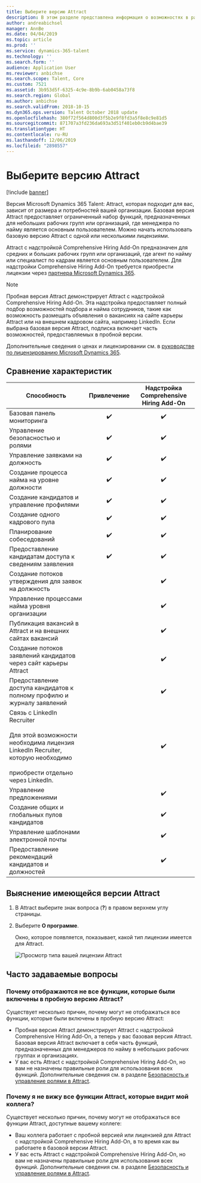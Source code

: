 ```yaml
---
title: Выберите версию Attract
description: В этом разделе представлена информация о возможностях в разных версиях Microsoft Dynamics 365 Talent - Attract.
author: andreabichsel
manager: AnnBe
ms.date: 04/04/2019
ms.topic: article
ms.prod: ''
ms.service: dynamics-365-talent
ms.technology: ''
ms.search.form: ''
audience: Application User
ms.reviewer: anbichse
ms.search.scope: Talent, Core
ms.custom: 7521
ms.assetid: 3b953d5f-6325-4c9e-8b9b-6ab0458a73f8
ms.search.region: Global
ms.author: anbichse
ms.search.validFrom: 2018-10-15
ms.dyn365.ops.version: Talent October 2018 update
ms.openlocfilehash: 380f72f564d800d3f5b2e9f8fd3a5f8e8c9e81d5
ms.sourcegitcommit: 871707a3fd236da693a3d51f401eb0cb9d4bae39
ms.translationtype: HT
ms.contentlocale: ru-RU
ms.lasthandoff: 12/06/2019
ms.locfileid: "2898557"
---
```

# <a name="choose-a-version-of-attract"></a>Выберите версию Attract

[!include [banner](includes/banner.md)]

Версия Microsoft Dynamics 365 Talent: Attract, которая подходит для вас, зависит от размера и потребностей вашей организации. Базовая версия Attract предоставляет ограниченный набор функций, предназначенных для небольших рабочих групп или организаций, где менеджера по найму является основным пользователем. Можно начать использовать базовую версию Attract с одной или несколькими лицензиями.

Attract с надстройкой Comprehensive Hiring Add-On предназначен для средних и больших рабочих групп или организаций, где агент по найму или специалист по кадрам является основным пользователем. Для надстройки Comprehensive Hiring Add-On требуется приобрести лицензии через [партнера Microsoft Dynamics 365](https://dynamics.microsoft.com/partners/find-a-partner/).

> [!NOTE]
> Пробная версия Attract демонстрирует Attract с надстройкой Comprehensive Hiring Add-On. Эта надстройка предоставляет полный подбор возможностей подбора и найма сотрудников, такие как возможность размещать объявления о вакансиях на сайте карьеры Attract или на внешнем кадровом сайта, например LinkedIn. Если выбрана базовая версия Attract, подписка включает часть возможностей, предоставляемых в пробной версии.

Дополнительные сведения о ценах и лицензировании см. в [руководстве по лицензированию Microsoft Dynamics 365](https://go.microsoft.com/fwlink/?LinkId=866544).

## <a name="feature-comparison"></a>Сравнение характеристик

| Способность | Привлечение | Надстройка Comprehensive Hiring Add-On |
| ---------- | :-----------: | :-------------------: |
| Базовая панель мониторинга | :heavy_check_mark: | :heavy_check_mark: |
| Управление безопасностью и ролями | :heavy_check_mark: | :heavy_check_mark: |
| Управление заявками на должность | :heavy_check_mark: | :heavy_check_mark: |
| Создание процесса найма на уровне должности | :heavy_check_mark: | :heavy_check_mark: |
| Создание кандидатов и управление профилями | :heavy_check_mark: | :heavy_check_mark: |
| Создание одного кадрового пула | :heavy_check_mark: | :heavy_check_mark: |
| Планирование собеседований | :heavy_check_mark: | :heavy_check_mark: |
| Предоставление кандидатам доступа к сведениям заявления | :heavy_check_mark: | :heavy_check_mark: |
| Создание потоков утверждения для заявок на должность | | :heavy_check_mark: |
| Управление процессами найма уровня организации | | :heavy_check_mark: |
| Публикация вакансий в Attract и на внешних сайтах вакансий | | :heavy_check_mark: |
| Создание потоков заявлений кандидатов через сайт карьеры Attract | | :heavy_check_mark: |
| Предоставление доступа кандидатов к полному профилю и журналу заявлений | | :heavy_check_mark: |
| Связь с LinkedIn Recruiter<br></br>Для этой возможности необходима лицензия LinkedIn Recruiter, которую необходимо <br></br> приобрести отдельно через LinkedIn.</blockquote> | | :heavy_check_mark: |
| Управление предложениями | | :heavy_check_mark: |
| Создание общих и глобальных пулов кандидатов | | :heavy_check_mark: |
| Управление шаблонами электронной почты | | :heavy_check_mark: |
| Предоставление рекомендаций кандидатов и должностей | | :heavy_check_mark: |

## <a name="find-out-which-version-of-attract-you-have"></a>Выяснение имеющейся версии Attract

1. В Attract выберите знак вопроса (**?**) в правом верхнем углу страницы.
2. Выберите **О программе**.

    Окно, которое появляется, показывает, какой тип лицензии имеется для Attract.

    ![Просмотр типа вашей лицензии Attract](media/attract-license-types.png)

## <a name="frequently-asked-questions"></a>Часто задаваемые вопросы

### <a name="why-dont-i-see-all-the-features-that-were-included-in-the-attract-trial"></a>Почему отображаются не все функции, которые были включены в пробную версию Attract?

Существует несколько причин, почему могут не отображаться все функции, которые были включены в пробную версию Attract:

- Пробная версия Attract демонстрирует Attract с надстройкой Comprehensive Hiring Add-On, а теперь у вас базовая версия Attract. Базовая версия Attract включает в себя часть функций, предназначенных для менеджеров по найму в небольших рабочих группах и организациях.
- У вас есть Attract с надстройкой Comprehensive Hiring Add-On, но вам не назначены правильные роли для использования всех функций. Дополнительные сведения см. в разделе [Безопасность и управление ролями в Attract](security-attract.md).

### <a name="why-dont-i-see-all-the-attract-features-that-my-coworker-sees"></a>Почему я не вижу все функции Attract, которые видит мой коллега?

Существует несколько причин, почему могут не отображаться все функции Attract, доступные вашему коллеге:

- Ваш коллега работает с пробной версией или лицензией для Attract с надстройкой Comprehensive Hiring Add-On, в то время как вы работаете в базовой версии Attract.
- У вас есть Attract с надстройкой Comprehensive Hiring Add-On, но вам не назначены правильные роли для использования всех функций. Дополнительные сведения см. в разделе [Безопасность и управление ролями в Attract](security-attract.md).
